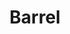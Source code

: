 ---
pid: ch528
title: Barrel
location_transcription: South Philly
coordinates: "[-75.2080495, 39.915023]"
zipcode: NJ08102
gen_neighborhood: 
neighborhood: 
outside_phl: Camden NJ
age: '27'
age_range: 20-29
instagram: 
image_file_name: ch_528.jpg
proposal_transcription: 
topic: Health
topic_summary: '0'
type: Other No Form
keywords_other: 
credit: Z
image_labels: |-
  Nuclear waste
  *There are children. This is dangerous.
twitter: 
facebook: 
permalink: "/monuments/ch528/"
layout: item-page
---